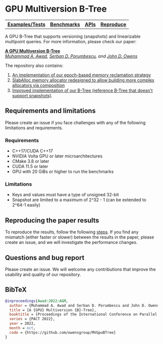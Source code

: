 # GPU Multiversion B-Tree


<table><tr>
<th><b><a href="https://github.com/owensgroup/MVGpuBTree/tree/main/test">Examples/Tests</a></b></th>
<th><b><a href="https://github.com/owensgroup/MVGpuBTree/tree/main/benchmarks">Benchmarks</a></b></th>
<th><b><a href="apis.md">APIs</a></b></th>
<th><b><a href="reproduce.md">Reproduce</a></b></th>
</tr></table>

A GPU B-Tree that supports versioning (snapshots) and linearizable multipoint queries.
For more information, please check our paper:

[**A GPU Multiversion B-Tree**]()<br>
*[Muhammad A. Awad](https://maawad.github.io/), [Serban D. Porumbescu](https://web.cs.ucdavis.edu/~porumbes/), and [John D. Owens](https://www.ece.ucdavis.edu/~jowens/)*

The repository also contains:
1. [An implementation of our epoch-based memory reclamation strategy](https://github.com/owensgroup/MVGpuBTree/blob/main/include/memory_reclaimer.hpp)
2. [SlabAlloc memory allocator redesigned to allow building more complex allocators via composition](https://github.com/owensgroup/MVGpuBTree/blob/main/include/slab_alloc.hpp)
3. [Improved implementation of our B-Tree (reference B-Tree that doesn't support snapshots)](https://github.com/owensgroup/MVGpuBTree/blob/main/include/gpu_blink_tree.hpp).



## Requirements and limitations
Please create an issue if you face challenges with any of the following limitations and requirements.
### Requirements
* C++17/CUDA C++17
* NVIDIA Volta GPU or later microarchitectures
* CMake 3.8 or later
* CUDA 11.5 or later
* GPU with 20 GiBs or higher to run the benchmarks

### Limitations
* Keys and values must have a type of unsigned 32-bit
* Snapshot are limited to a maximum of 2^32 - 1 (can be extended to 2^64-1 easily)

## Reproducing the paper results
To reproduce the results, follow the following [steps](reproduce.md). If you find any mismatch (either faster or slower) between the results in the paper, please create an issue, and we will investigate the performance changes.

## Questions and bug report
Please create an issue. We will welcome any contributions that improve the usability and quality of our repository.

## BibTeX
```bibtex
@inproceedings{Awad:2022:AGM,
  author = {Muhammad A. Awad and Serban D. Porumbescu and John D. Owens},
  title = {A {GPU} Multiversion {B}-Tree},
  booktitle = {Proceedings of the International Conference on Parallel Architectures and Compilation Techniques},
  series = {PACT 2022},
  year = 2022,
  month = oct,
  code = {https://github.com/owensgroup/MVGpuBTree}
}
```
